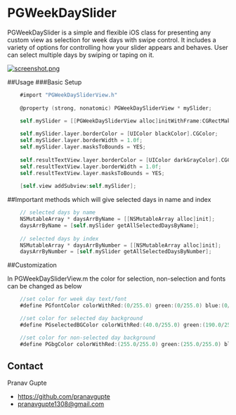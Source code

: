 # PGWeekDaySlider

PGWeekDaySlider is a simple and flexible iOS class for presenting any custom view as selection for week days with swipe control.
It includes a variety of options for controlling how your slider appears and behaves. 
User can select multiple days by swiping or taping on it.


[![screenshot.png](https://s14.postimg.org/ygfghe869/screenshot.png)](https://postimg.org/image/h3562jcv1/)


##Usage
###Basic Setup

```objective-c
    #import "PGWeekDaySliderView.h"
    
    @property (strong, nonatomic) PGWeekDaySliderView * mySlider;

    self.mySlider = [[PGWeekDaySliderView alloc]initWithFrame:CGRectMake(20, 215, 280, 40)];
    
    self.mySlider.layer.borderColor = [UIColor blackColor].CGColor;
    self.mySlider.layer.borderWidth = 1.0f;
    self.mySlider.layer.masksToBounds = YES;
    
    self.resultTextView.layer.borderColor = [UIColor darkGrayColor].CGColor;
    self.resultTextView.layer.borderWidth = 1.0f;
    self.resultTextView.layer.masksToBounds = YES;
    
    [self.view addSubview:self.mySlider];
```
    
##Important methods which will give selected days in name and index

```objective-c    
    // selected days by name
    NSMutableArray * daysArrByName = [[NSMutableArray alloc]init];
    daysArrByName = [self.mySlider getAllSelectedDaysByName];
    
    // selected days by index
    NSMutableArray * daysArrByNumber = [[NSMutableArray alloc]init];
    daysArrByNumber = [self.mySlider getAllSelectedDaysByNumber];
```
##Customization

In PGWeekDaySliderView.m the color for selection, non-selection and fonts can be changed as below

```objective-c
    //set color for week day text/font
    #define PGfontColor colorWithRed:(0/255.0) green:(0/255.0) blue:(0/255.0) alpha:1.0

    //set color for selected day background
    #define PGselectedBGColor colorWithRed:(40.0/255.0) green:(190.0/255.0) blue:(230.0/255.0) alpha:1.0

    //set color for non-selected day background
    #define PGbgColor colorWithRed:(255.0/255.0) green:(255.0/255.0) blue:(255.0/255.0) alpha:1.0
```

## Contact

Pranav Gupte
* https://github.com/pranavgupte
* pranavgupte1308@gmail.com
